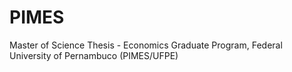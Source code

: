 # PIMES
Master of Science Thesis - Economics Graduate Program, Federal University of Pernambuco (PIMES/UFPE)
